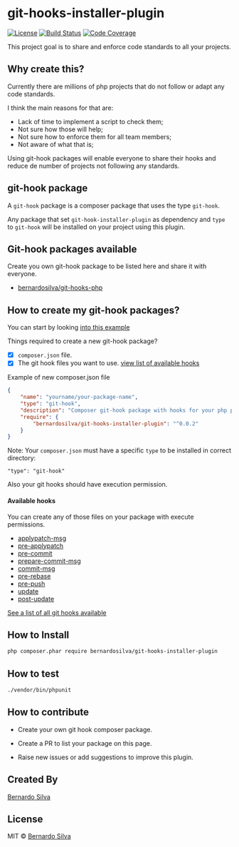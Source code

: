 # git-hooks-installer-plugin

[![License](https://img.shields.io/packagist/l/bernardosilva/git-hooks-installer-plugin.svg)](https://packagist.org/packages/bernardosilva/git-hooks-installer-plugin)
[![Build Status](https://travis-ci.org/BernardoSilva/git-hooks-installer-plugin.svg)](https://travis-ci.org/BernardoSilva/git-hooks-installer-plugin)
[![Code Coverage](https://scrutinizer-ci.com/g/BernardoSilva/git-hooks-installer-plugin/badges/coverage.png?b=master)](https://scrutinizer-ci.com/g/BernardoSilva/git-hooks-installer-plugin/?branch=master)

This project goal is to share and enforce code standards to all your projects.

## Why create this?

Currently there are millions of php projects that do not follow or adapt any code standards.

I think the main reasons for that are:

* Lack of time to implement a script to check them;
* Not sure how those will help;
* Not sure how to enforce them for all team members;
* Not aware of what that is;

Using git-hook packages will enable everyone to share their hooks and
reduce de number of projects not following any standards.

## git-hook package

A `git-hook` package is a composer package that uses the type `git-hook`.

Any package that set `git-hook-installer-plugin` as dependency and `type` to `git-hook`
will be installed on your project using this plugin.


## Git-hook packages available

Create you own git-hook package to be listed here and share it with everyone.

* [bernardosilva/git-hooks-php](https://packagist.org/packages/bernardosilva/git-hooks-php)


## How to create my git-hook packages?

You can start by looking [into this example](https://github.com/BernardoSilva/git-hooks-php)

Things required to create a new git-hook package?

- [x] `composer.json` file.
- [x] The git hook files you want to use. [view list of available hooks](#available-hooks)

Example of new composer.json file

```json
{
    "name": "yourname/your-package-name",
    "type": "git-hook",
    "description": "Composer git-hook package with hooks for your php projects.",
    "require": {
        "bernardosilva/git-hooks-installer-plugin": "^0.0.2"
    }
}
```


Note: Your `composer.json` must have a specific `type` to be installed in correct directory:

```
"type": "git-hook"
```

Also your git hooks should have execution permission.

#### Available hooks

You can create any of those files on your package with execute permissions.

* [applypatch-msg](https://git-scm.com/docs/githooks#_applypatch_msg)
* [pre-applypatch](https://git-scm.com/docs/githooks#_pre_applypatch)
* [pre-commit](https://git-scm.com/docs/githooks#_pre_commit)
* [prepare-commit-msg](https://git-scm.com/docs/githooks#_prepare_commit_msg)
* [commit-msg](https://git-scm.com/docs/githooks#_commit_msg)
* [pre-rebase](https://git-scm.com/docs/githooks#_pre_rebase)
* [pre-push](https://git-scm.com/docs/githooks#_pre_push)
* [update](https://git-scm.com/docs/githooks#update)
* [post-update](https://git-scm.com/docs/githooks#post-update)


[See a list of all git hooks available](https://git-scm.com/docs/githooks)


## How to Install

```sh
php composer.phar require bernardosilva/git-hooks-installer-plugin
```

## How to test

```sh
./vendor/bin/phpunit
```

## How to contribute

* Create your own git hook composer package.

* Create a PR to list your package on this page.

* Raise new issues or add suggestions to improve this plugin.


## Created By

[Bernardo Silva](https://www.bernardosilva.com)

## License

MIT © [Bernardo Silva](https://www.bernardosilva.com) 
